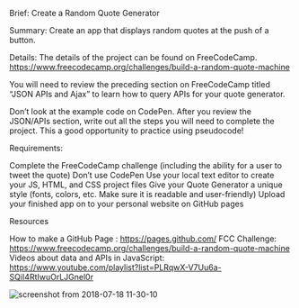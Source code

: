 Brief: Create a Random Quote Generator

Summary:
Create an app that displays random quotes at the push of a button.

Details:
The details of the project can be found on FreeCodeCamp.
https://www.freecodecamp.org/challenges/build-a-random-quote-machine

You will need to review the preceding section on FreeCodeCamp titled “JSON APIs and Ajax” to learn how to query APIs for your quote generator.

Don’t look at the example code on CodePen. After you review the JSON/APIs section, write out all the steps you will need to complete the project. This a good opportunity to practice using pseudocode!

Requirements:

Complete the FreeCodeCamp challenge (including the ability for a user to tweet the quote)
Don’t use CodePen
Use your local text editor to create your JS, HTML, and CSS project files
Give your Quote Generator a unique style (fonts, colors, etc. Make sure it is readable and user-friendly)
Upload your finished app on to your personal website on GitHub pages 


Resources

How to make a GitHub Page : https://pages.github.com/
FCC Challenge: https://www.freecodecamp.org/challenges/build-a-random-quote-machine 
Videos about data and APIs in JavaScript: https://www.youtube.com/playlist?list=PLRqwX-V7Uu6a-SQiI4RtIwuOrLJGnel0r



![screenshot from 2018-07-18 11-30-10](https://user-images.githubusercontent.com/33928691/42872756-0f2bb086-8a7e-11e8-8a24-16b4ac9970c9.png)
